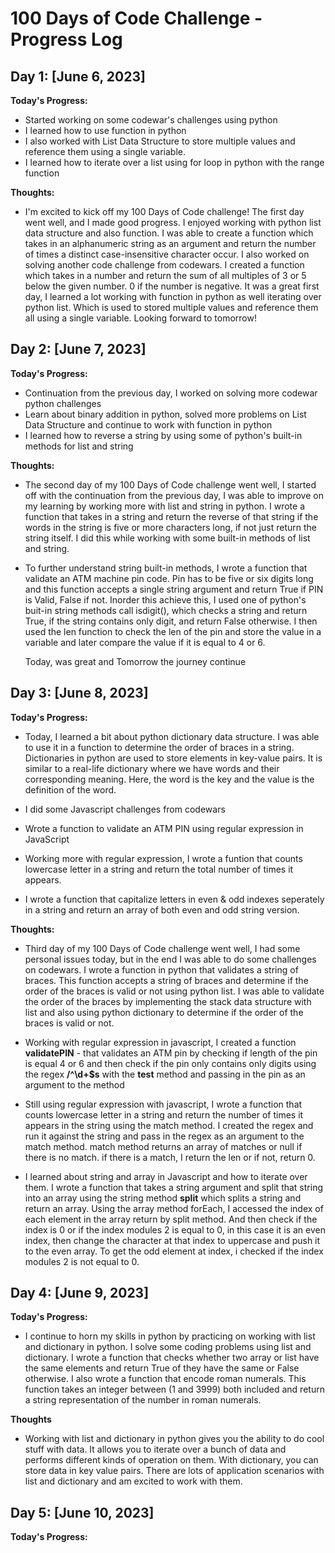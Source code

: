 # 100 Days of Code Challenge - Progress Log

## Day 1: [June 6, 2023]

**Today's Progress:**

- Started working on some codewar's challenges using python
- I learned how to use function in python
- I also worked with List Data Structure to store multiple values and reference them using a single variable.
- I learned how to iterate over a list using for loop in python with the range function

**Thoughts:**

- I'm excited to kick off my 100 Days of Code challenge! The first day went well, and I made good progress. I enjoyed working with python list data structure and also function. I was able to create a function which takes in an alphanumeric string as an argument and return the number of times a distinct case-insensitive character occur. I also worked on solving another code challenge from codewars. I created a function which takes in a number and return the sum of all multiples of 3 or 5 below the given number. 0 if the number is negative. It was a great first day, I learned a lot working with function in python as well iterating over python list. Which is used to stored multiple values and reference them all using a single variable. Looking forward to tomorrow!

## Day 2: [June 7, 2023]

**Today's Progress:**

- Continuation from the previous day, I worked on solving more codewar python challenges
- Learn about binary addition in python, solved more problems on List Data Structure and continue to work with function in python
- I learned how to reverse a string by using some of python's built-in methods for list
  and string

**Thoughts:**

- The second day of my 100 Days of Code challenge went well, I started off with the continuation from the previous day, I was able to improve on my learning by working more with list and string in python. I wrote a function that takes in a string and return the reverse of that string if the words in the string is five or more characters long, if not just return the string itself. I did this while working with some built-in methods of list and string.
- To further understand string built-in methods, I wrote a function that validate an ATM machine pin code. Pin has to be five or six digits long and this function accepts a single string argument and return True if PIN is Valid, False if not. Inorder this achieve this, I used one of python's buit-in string methods call isdigit(), which checks a string and return True, if the string contains only digit, and return False otherwise. I then used the len function to check the len of the pin and store the value in a variable and later compare the value if it is equal to 4 or 6.

  Today, was great and Tomorrow the journey continue

## Day 3: [June 8, 2023]

**Today's Progress:**

- Today, I learned a bit about python dictionary data structure. I was able to use it in a function to determine the order of braces in a string. Dictionaries in python are used to store elements in key-value pairs. It is similar to a real-life dictionary where we have words and their corresponding meaning. Here, the word is the key and the value is the definition of the word.

- I did some Javascript challenges from codewars
- Wrote a function to validate an ATM PIN using regular expression in JavaScript
- Working more with regular expression, I wrote a funtion that counts lowercase letter in a string and return the total number of times it appears.
- I wrote a function that capitalize letters in even & odd indexes seperately in a string and return an array of both even and odd string version.

**Thoughts:**

- Third day of my 100 Days of Code challenge went well, I had some personal issues today, but in the end I was able to do some challenges on codewars. I wrote a function in python that validates a string of braces. This function accepts a string of braces and determine if the order of the braces is valid or not using python list. I was able to validate the order of the braces by implementing the stack data structure with list and also using python dictionary to determine if the order of the braces is valid or not.

- Working with regular expression in javascript, I created a function **validatePIN** - that validates an ATM pin by checking if length of the pin is equal 4 or 6 and then check if the pin only contains only digits using the regex **/^\d+$s** with the **test** method and passing in the pin as an argument to the method

- Still using regular expression with javascript, I wrote a function that counts lowercase letter in a string and return the number of times it appears in the string using the match method. I created the regex and run it against the string and pass in the regex as an argument to the match method. match method returns an array of matches or null if there is no match. if there is a match, I return the len or if not, return 0.

- I learned about string and array in Javascript and how to iterate over them. I wrote a function that takes a string argument and split that string into an array using the string method **split** which splits a string and return an array. Using the array method forEach, I accessed the index of each element in the array return by split method. And then check if the index is 0 or if the index modules 2 is equal to 0, in this case it is an even index, then change the character at that index to uppercase and push it to the even array. To get the odd element at index, i checked if the index modules 2 is not equal to 0.

## Day 4: [June 9, 2023]

**Today's Progress:**

- I continue to horn my skills in python by practicing on working with list and dictionary in python. I solve some coding problems using list and dictionary. I wrote a function that checks whether two array or list have the same elements and return True of they have the same or False otherwise. I also wrote a function that encode roman numerals. This function takes an integer between (1 and 3999) both included and return a string representation of the number in roman numerals.

**Thoughts**

- Working with list and dictionary in python gives you the ability to do cool stuff with data. It allows you to iterate over a bunch of data and performs different kinds of operation on them. With dictionary, you can store data in key value pairs. There are lots of application scenarios with list and dictionary and am excited to work with them.

## Day 5: [June 10, 2023]

**Today's Progress:**
